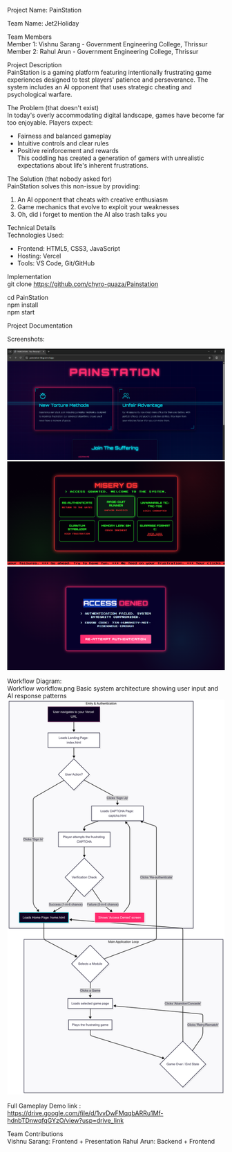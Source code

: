Project Name: PainStation 

Team Name: Jet2Holiday 
 
Team Members  
Member 1: Vishnu Sarang - Government Engineering College, Thrissur  
Member 2: Rahul Arun - Government Engineering College, Thrissur  


Project Description  
PainStation is a gaming platform featuring intentionally frustrating game experiences designed to test players' patience and perseverance. The system includes an AI opponent that uses strategic cheating and psychological warfare.  


The Problem (that doesn't exist)  
In today's overly accommodating digital landscape, games have become far too enjoyable. Players expect:  
- Fairness and balanced gameplay  
- Intuitive controls and clear rules  
- Positive reinforcement and rewards  
  This coddling has created a generation of gamers with unrealistic expectations about life's inherent frustrations.  


The Solution (that nobody asked for)  
PainStation solves this non-issue by providing:  
1. An AI opponent that cheats with creative enthusiasm  
2. Game mechanics that evolve to exploit your weaknesses    
3. Oh, did i forget to mention the AI also trash talks you  


Technical Details  
Technologies Used:  
- Frontend: HTML5, CSS3, JavaScript  
- Hosting: Vercel  
- Tools: VS Code, Git/GitHub  


Implementation  
git clone https://github.com/chyro-quaza/Painstation

cd PainStation  
npm install  
npm start   


Project Documentation  

Screenshots:  

![alt text](ss1.png)
![alt text](ss2.png) 
![alt text](ss3.png) 


Workflow Diagram:  
Workflow workflow.png Basic system architecture showing user input and AI response patterns  
![alt text](wf.png)

Full Gameplay Demo 
link : https://drive.google.com/file/d/1vvDwFMqqbARRu1Mf-hdnbTDnwqfqGYzO/view?usp=drive_link




Team Contributions  
Vishnu Sarang: Frontend + Presentation 
Rahul Arun: Backend + Frontend
